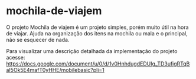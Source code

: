 # mochila-de-viajem
O projeto Mochila de viajem é um projeto simples, porém muito útil na hora de viajar. Ajuda na organização dos itens na mochila ou mala e o principal, não se esquecer de nada.

Para visualizar uma descrição detalhada da implementação do projeto acesse: https://docs.google.com/document/u/0/d/1v0HnhdugdEDUIg_TD3ufigRTqBaI5Ok5E4mafT0yHHE/mobilebasic?pli=1
